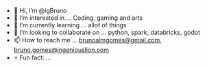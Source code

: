 - 👋 Hi, I’m @igBruno
- 👀 I’m interested in ... Coding, gaming and arts
- 🌱 I’m currently learning ... allot of things
- 💞️ I’m looking to collaborate on ... python, spark, databricks, godot
- 📫 How to reach me ... brunoalmgomes@gmail.com, bruno.gomes@ingeniouslion.com
- ⚡ Fun fact: ...

<!---
igBruno/igBruno is a ✨ special ✨ repository because its `README.md` (this file) appears on your GitHub profile.
You can click the Preview link to take a look at your changes.
--->
